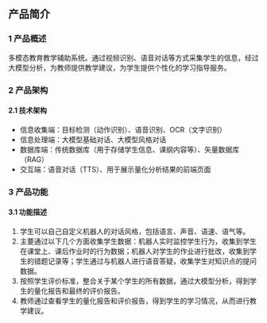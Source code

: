 ## 产品简介

### 1 产品概述

多模态教育教学辅助系统。通过视频识别、语音对话等方式采集学生的信息，经过大模型分析，为教师提供教学建议，为学生提供个性化的学习指导服务。

### 2 产品架构

#### 2.1 技术架构

- 信息收集端：目标检测（动作识别）、语音识别、OCR（文字识别）
- 信息处理端：大模型基础对话、大模型风格对话
- 数据库端：传统数据库（用于存储学生信息、课纲内容等）、矢量数据库（RAG）
- 交互端：语音对话（TTS）、用于展示量化分析结果的前端页面

### 3 产品功能

#### 3.1 功能描述

1. 学生可以自己自定义机器人的对话风格，包括语言、声音、语速、语气等。
2. 主要通过以下几个方面收集学生数据：机器人实时监控学生行为，收集到学生在课堂上、课后作业时的行为数据；机器人对学生的作业进行批改，收集到学生的错题记录等；学生通过与机器人进行语音答疑，收集学生对知识点的提问数据。
3. 按照学生评价标准，整合关于某个学生的所有数据，通过大模型分析，得到学生的量化报告和最终的评价报告。
4. 教师通过查看学生的量化报告和评价报告，得到学生的学习情况，从而进行教学建议。
